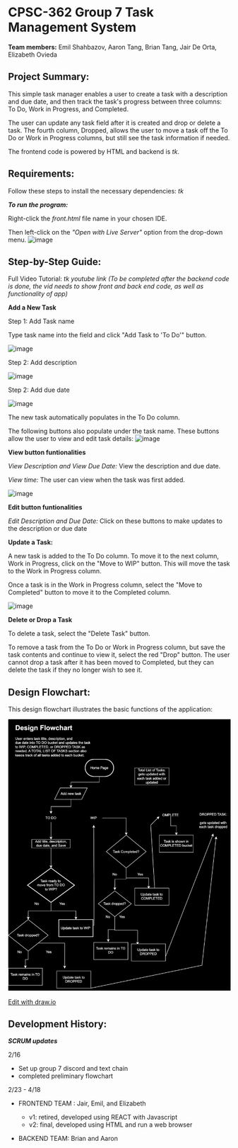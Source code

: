 # CPSC-362 Group 7 Task Management System
**Team members:** Emil Shahbazov, Aaron Tang, Brian Tang, Jair De Orta, Elizabeth Ovieda


## Project Summary:
This simple task manager enables a user to create a task with a description and due date, and then track the task's progress between three columns: To Do, Work in Progress, and Completed. 

The user can update any task field after it is created and drop or delete a task. The fourth column, Dropped, allows the user to move a task off the To Do or Work in Progress columns, but still see the task information if needed. 

The frontend code is powered by HTML and backend is _tk_. 

## Requirements:
Follow these steps to install the necessary dependencies:
_tk_ 

	
***To run the program:***

Right-click the _front.html_ file name in your chosen IDE. 

Then left-click on the _"Open with Live Server"_ option from the drop-down menu. 
![image](https://github.com/eliO160/CPSC-362-Group-7-Task-Management-System-/assets/142848584/73346c07-3d2b-4b05-86ba-012ab86d3cdc)

## Step-by-Step Guide:

Full Video Tutorial: _tk youtube link (To be completed after the backend code is done, the vid needs to show front and back end code, as well as functionality of app)_

**Add a New Task**

Step 1: Add Task name

Type task name into the field and click "Add Task to 'To Do'" button.

![image](https://github.com/eliO160/CPSC-362-Group-7-Task-Management-System-/assets/142848584/6309dad2-c6b1-4c31-8160-60b809f62146)

Step 2: Add description


![image](https://github.com/eliO160/CPSC-362-Group-7-Task-Management-System-/assets/142848584/5500818f-bd13-4714-a157-3173a4796e3c)



Step 2: Add due date


![image](https://github.com/eliO160/CPSC-362-Group-7-Task-Management-System-/assets/142848584/c1018144-63de-4e9d-82ce-0651da5fde65)


The new task automatically populates in the To Do column. 

The following buttons also populate under the task name. These buttons allow the user to view and edit task details: 
![image](https://github.com/eliO160/CPSC-362-Group-7-Task-Management-System-/assets/142848584/bc8fdcef-f02f-43b2-b991-78c6760f3237)



**View button funtionalities**

_View Description and View Due Date:_ View the description and due date.


_View time:_ The user can view when the task was first added.


 ![image](https://github.com/eliO160/CPSC-362-Group-7-Task-Management-System-/assets/142848584/02f0af5c-5e84-4562-920c-77a314e74aa9)


**Edit button funtionalities**


_Edit Description and Due Date:_ Click on these buttons to make updates to the description or due date


**Update a Task:**


A new task is added to the To Do column. To move it to the next column, Work in Progress, click on the "Move to WIP" button. This will move the task to the Work in Progress column. 

Once a task is in the Work in Progress column, select the "Move to Completed" button to move it to the Completed column. 


![image](https://github.com/eliO160/CPSC-362-Group-7-Task-Management-System-/assets/142848584/be71ae12-f8a0-49aa-aaf6-41cdc68aab71)



**Delete or Drop a Task**

To delete a task, select the "Delete Task" button. 

To remove a task from the To Do or Work in Progress column, but save the task contents and continue to view it, select the red "Drop" button. The user cannot drop a task after it has been moved to Completed, but they can delete the task if they no longer wish to see it. 


## Design Flowchart:

This design flowchart illustrates the basic functions of the application:   

![Flowchart](https://github.com/eliO160/CPSC-362-Group-7-Task-Management-System-/blob/main/Updated%20Flowchart.drawio.svg)

<a href= "https://app.diagrams.net/#HeliO160%2FCPSC-362-Group-7-Task-Management-System-%2Fmain%2FUntitled%20Diagram.drawio#%7B%22pageId%22%3A%22C5RBs43oDa-KdzZeNtuy%22%7D" target="_blank">Edit with draw.io</a>


## Development History:
***SCRUM updates***

2/16
- Set up group 7 discord and text chain
- completed preliminary flowchart

2/23 - 4/18
- FRONTEND TEAM : Jair, Emil, and Elizabeth
  	- v1: retired, developed using REACT with Javascript
  	- v2: final, developed using HTML and run a web browser
     
- BACKEND TEAM: Brian and Aaron




      

